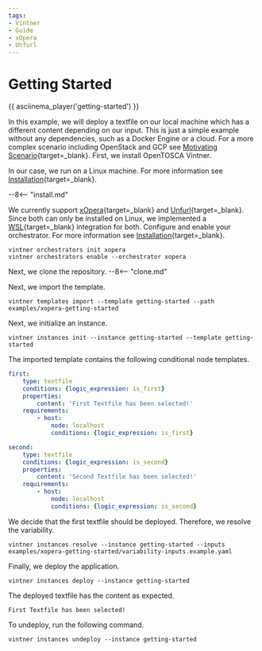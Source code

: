 ```yaml
---
tags:
- Vintner
- Guide
- xOpera
- Unfurl
---
```


# Getting Started

{{ asciinema_player('getting-started') }}

In this example, we will deploy a textfile on our local machine which has a different content depending on our input.
This is just a simple example without any dependencies, such as a Docker Engine or a cloud.
For a more complex scenario including OpenStack and GCP see
[Motivating Scenario](./variability4tosca/motivation/index.md){target=_blank}.
First, we install OpenTOSCA Vintner.

In our case, we run on a Linux machine.
For more information see [Installation](./installation.md){target=_blank}.

--8<-- "install.md"

We currently support [xOpera](https://github.com/xlab-si/xopera-opera){target=_blank} and [Unfurl](https://github.com/onecommons/unfurl){target=_blank}.
Since both can only be installed on Linux, we implemented a [WSL](https://docs.microsoft.com/en-us/windows/wsl){target=_blank}
integration for both.
Configure and enable your orchestrator.
For more information see [Installation](./installation.md){target=_blank}.

```shell linenums="1"
vintner orchestrators init xopera
vintner orchestrators enable --orchestrator xopera
```

Next, we clone the repository.
--8<-- "clone.md"

Next, we import the template.

```shell linenums="1"
vintner templates import --template getting-started --path examples/xopera-getting-started
```

Next, we initialize an instance.

```shell linenums="1"
vintner instances init --instance getting-started --template getting-started
```

The imported template contains the following conditional node templates.

```yaml linenums="1"
first:
    type: textfile
    conditions: {logic_expression: is_first}
    properties:
        content: 'First Textfile has been selected!'
    requirements:
        - host: 
            node: localhost
            conditions: {logic_expression: is_first}

second:
    type: textfile
    conditions: {logic_expression: is_second}
    properties:
        content: 'Second Textfile has been selected!'
    requirements:
        - host: 
            node: localhost
            conditions: {logic_expression: is_second}
```

We decide that the first textfile should be deployed.
Therefore, we resolve the variability. 

```shell linenums="1"
vintner instances resolve --instance getting-started --inputs examples/xopera-getting-started/variability-inputs.example.yaml
```

Finally, we deploy the application.

```shell linenums="1"
vintner instances deploy --instance getting-started
```

The deployed textfile has the content as expected.

```text linenums="1" title="/tmp/vintner-getting-started.txt"
First Textfile has been selected!
```

To undeploy, run the following command.

```shell linenums="1"
vintner instances undeploy --instance getting-started
```
